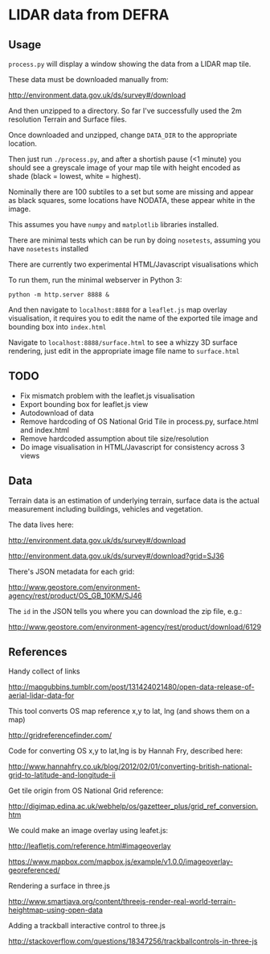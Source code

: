 # LIDAR data from DEFRA

## Usage

`process.py` will display a window showing the data from a LIDAR map tile.

These data must be downloaded manually from:

http://environment.data.gov.uk/ds/survey#/download

And then unzipped to a directory. So far I've successfully used the 2m resolution
Terrain and Surface files.

Once downloaded and unzipped, change `DATA_DIR` to the appropriate location.

Then just run `./process.py`, and after a shortish pause (<1 minute) you should see a greyscale
image of your map tile with height encoded as shade (black = lowest, white = highest).

Nominally there are 100 subtiles to a set but some are missing and appear as black squares,
some locations have NODATA, these appear white in the image.

This assumes you have `numpy` and `matplotlib` libraries installed.

There are minimal tests which can be run by doing `nosetests`, assuming you have `nosetests` installed

There are currently two experimental HTML/Javascript visualisations which 

To run them, run the minimal webserver in Python 3:

`python -m http.server 8888 &`

And then navigate to `localhost:8888` for a `leaflet.js` map overlay visualisation, it requires
you to edit the name of the exported tile image and bounding box into `index.html`

Navigate to `localhost:8888/surface.html` to see a whizzy 3D surface rendering, just edit in the
appropriate image file name to `surface.html`

## TODO

* Fix mismatch problem with the leaflet.js visualisation
* Export bounding box for leaflet.js view
* Autodownload of data
* Remove hardcoding of OS National Grid Tile in process.py, surface.html and index.html
* Remove hardcoded assumption about tile size/resolution
* Do image visualisation in HTML/Javascript for consistency across 3 views

## Data

Terrain data is an estimation of underlying terrain, surface data is the actual
measurement including buildings, vehicles and vegetation.

The data lives here: 

http://environment.data.gov.uk/ds/survey#/download

http://environment.data.gov.uk/ds/survey#/download?grid=SJ36

There's JSON metadata for each grid:

http://www.geostore.com/environment-agency/rest/product/OS_GB_10KM/SJ46

The `id` in the JSON tells you where you can download the zip file, e.g.:

http://www.geostore.com/environment-agency/rest/product/download/6129

## References

Handy collect of links

http://mapgubbins.tumblr.com/post/131424021480/open-data-release-of-aerial-lidar-data-for

This tool converts OS map reference x,y to lat, lng (and shows them on a map)

http://gridreferencefinder.com/

Code for converting OS x,y to lat,lng is by Hannah Fry, described here:

http://www.hannahfry.co.uk/blog/2012/02/01/converting-british-national-grid-to-latitude-and-longitude-ii

Get tile origin from OS National Grid reference:

http://digimap.edina.ac.uk/webhelp/os/gazetteer_plus/grid_ref_conversion.htm

We could make an image overlay using leafet.js:

http://leafletjs.com/reference.html#imageoverlay 

https://www.mapbox.com/mapbox.js/example/v1.0.0/imageoverlay-georeferenced/

Rendering a surface in three.js

http://www.smartjava.org/content/threejs-render-real-world-terrain-heightmap-using-open-data

Adding a trackball interactive control to three.js

http://stackoverflow.com/questions/18347256/trackballcontrols-in-three-js